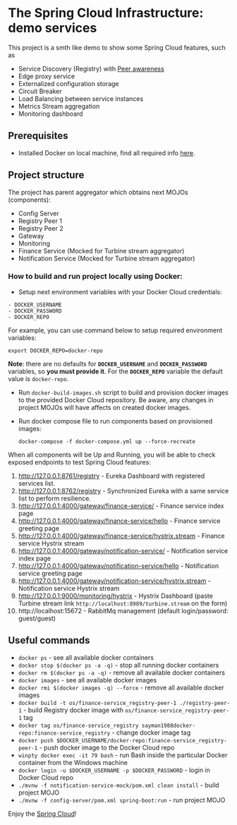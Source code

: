 # The Spring Cloud Infrastructure: demo services
This project is a smth like demo to show some Spring Cloud features, such as 
- Service Discovery (Registry) with [Peer awareness](https://cloud.spring.io/spring-cloud-netflix/multi/multi_spring-cloud-eureka-server.html#spring-cloud-eureka-server-peer-awareness)
- Edge proxy service
- Externalized configuration storage
- Circuit Breaker
- Load Balancing between service instances
- Metrics Stream aggregation
- Monitoring dashboard

## Prerequisites
- Installed Docker on local machine, find all required info [here](https://www.docker.com/).

## Project structure 

The project has parent aggregator which obtains next MOJOs (components):
- Config Server
- Registry Peer 1
- Registry Peer 2
- Gateway
- Monitoring
- Finance Service (Mocked for Turbine stream aggregator)
- Notification Service (Mocked for Turbine stream aggregator)

### How to build and run project locally using Docker:
- Setup next environment variables with your Docker Cloud credentials:
```
- DOCKER_USERNAME
- DOCKER_PASSWORD
- DOCKER_REPO
```
For example, you can use command below to setup required environment variables:
```
export DOCKER_REPO=docker-repo
```

**Note**: there are no defaults for **`DOCKER_USERNAME`** and **`DOCKER_PASSWORD`** variables, 
so **you must provide it**. For the **`DOCKER_REPO`** variable the default value is `docker-repo`.

- Run `docker-build-images.sh` script to build and provision docker images to the provided Docker Cloud repository.
Be aware, any changes in project MOJOs will have affects on created docker images.
- Run docker compose file to run components based on provisioned images:

    `docker-compose -f docker-compose.yml up --force-recreate`

When all components will be Up and Running, you will be able to check exposed endpoints to test Spring Cloud features:
1) http://127.0.0.1:8761/registry - Eureka Dashboard with registered services list.
2) http://127.0.0.1:8762/registry - Synchronized Eureka with a same service list to perform resilience.
3) http://127.0.0.1:4000/gateway/finance-service/ - Finance service index page
4) http://127.0.0.1:4000/gateway/finance-service/hello - Finance service greeting page
5) http://127.0.0.1:4000/gateway/finance-service/hystrix.stream - Finance service Hystrix stream
6) http://127.0.0.1:4000/gateway/notification-service/ - Notification service index page
7) http://127.0.0.1:4000/gateway/notification-service/hello - Notification service greeting page
8) http://127.0.0.1:4000/gateway/notification-service/hystrix.stream - Notification service Hystrix stream
9) http://127.0.0.1:9000/monitoring/hystrix - Hystrix Dashboard (paste Turbine stream link `http://localhost:8989/turbine.stream` on the form)
10) http://localhost:15672 - RabbitMq management (default login/password: guest/guest)

## Useful commands
- `docker ps` - see all available docker containers
- `docker stop $(docker ps -a -q)` - stop all running docker containers
- `docker rm $(docker ps -a -q)` - remove all available docker containers
- `docker images` - see all available docker images
- `docker rmi $(docker images -q) --force` - remove all available docker images
- `docker build -t os/finance-service_registry-peer-1 ./registry-peer-1` - build Registry docker image with `os/finance-service_registry-peer-1` tag
- `docker tag os/finance-service_registry sayman1988docker-repo:finance-service_registry` - change docker image tag
- `docker push $DOCKER_USERNAME/docker-repo:finance-service_registry-peer-1` - push docker image to the Docker Cloud repo
- `winpty docker exec -it 79 bash` - run Bash inside the particular Docker container from the Windows machine
- `docker login -u $DOCKER_USERNAME -p $DOCKER_PASSWORD` - login in Docker Cloud repo
- `./mvnw -f notification-service-mock/pom.xml clean install` - build project MOJO
- `./mvnw -f config-server/pom.xml spring-boot:run` - run project MOJO

Enjoy the [Spring Cloud](https://cloud.spring.io/spring-cloud-static/docs/1.0.x/spring-cloud.html)! 